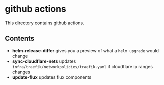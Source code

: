 # github actions

This directory contains github actions.

## Contents

- **helm-release-differ** gives you a preview of what a `helm upgrade` would change
- **sync-cloudflare-nets** updates `infra/traefik/networkpolicies/traefik.yaml` if cloudflare ip ranges changes
- **update-flux** updates flux components
